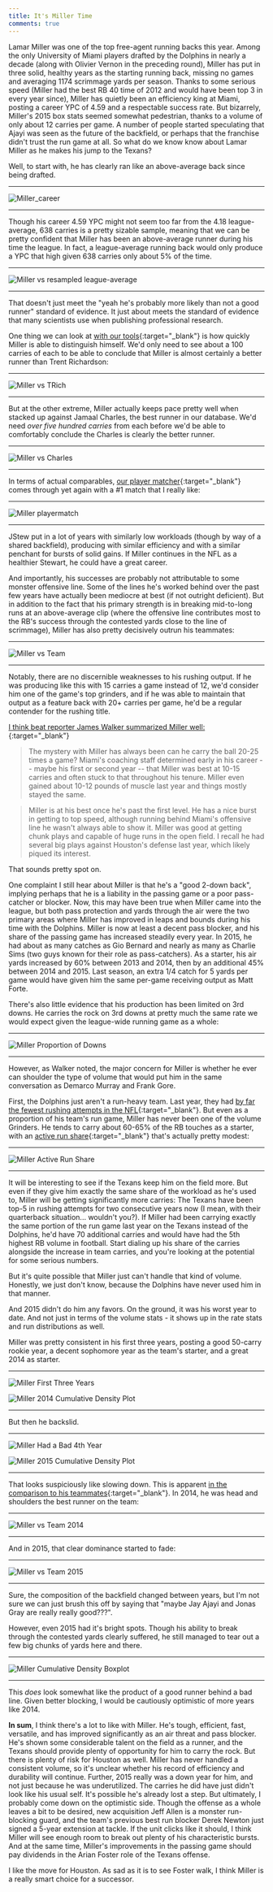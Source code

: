 ```yaml
---
title: It's Miller Time
comments: true
---
```


Lamar Miller was one of the top free-agent running backs this year. Among the only University of Miami players drafted by the Dolphins in nearly a decade (along with Olivier Vernon in the preceding round), Miller has put in three solid, healthy years as the starting running back, missing no games and averaging 1174 scrimmage yards per season. Thanks to some serious speed (Miller had the best RB 40 time of 2012 and would have been top 3 in every year since), Miller has quietly been an efficiency king at Miami, posting a career YPC of 4.59 and a respectable success rate. But bizarrely, Miller's 2015 box stats seemed somewhat pedestrian, thanks to a volume of only about 12 carries per game. A number of people started speculating that Ajayi was seen as the future of the backfield, or perhaps that the franchise didn't trust the run game at all. So what do we know know about Lamar Miller as he makes his jump to the Texans?  

Well, to start with, he has clearly ran like an above-average back since being drafted.  

* * *

![Miller_career](/GroundControl/images/01Miller_career.png)  

* * *
  
Though his career 4.59 YPC might not seem too far from the 4.18 league-average, 638 carries is a pretty sizable sample, meaning that we can be pretty confident that Miller has been an above-average runner during his time the league. In fact, a league-average running back would only produce a YPC that high given 638 carries only about 5% of the time.  
  
* * *
  
![Miller vs resampled league-average](/GroundControl/images/Miller_resampling.png)  
  
* * *
  
That doesn't just meet the "yeah he's probably more likely than not a good runner" standard of evidence. It just about meets the standard of evidence that many scientists use when publishing professional research.

One thing we can look at [with our tools](/GroundControl/apps/rb_head2head/){:target="_blank"} is how quickly Miller is able to distinguish himself. We'd only need to see about a 100 carries of each to be able to conclude that Miller is almost certainly a better runner than Trent Richardson:  
  
* * *
  
![Miller vs TRich](/GroundControl/images/Miller_vTRich.png)  
  
* * *
  
But at the other extreme, Miller actually keeps pace pretty well when stacked up against Jamaal Charles, the best runner in our database. We'd need _over five hundred carries_ from each before we'd be able to comfortably conclude the Charles is clearly the better runner.  
  
* * *
  
![Miller vs Charles](/GroundControl/images/Miller_vJC.png)  
  
* * *
  
In terms of actual comparables, [our player matcher](/GroundControl/apps/rb_distmatch/){:target="_blank"} comes through yet again with a #1 match that I really like:  
  
* * *
  
![Miller playermatch](/GroundControl/images/Miller_playermatch.png)  
  
* * *
  
JStew put in a lot of years with similarly low workloads (though by way of a shared backfield), producing with similar efficiency and with a similar penchant for bursts of solid gains. If Miller continues in the NFL as a healthier Stewart, he could have a great career.  
  
And importantly, his successes are probably not attributable to some monster offensive line. Some of the lines he's worked behind over the past few years have actually been mediocre at best (if not outright deficient). But in addition to the fact that his primary strength is in breaking mid-to-long runs at an above-average clip (where the offensive line contributes most to the RB's success through the contested yards close to the line of scrimmage), Miller has also pretty decisively outrun his teammates:  
  
* * *
  
![Miller vs Team](/GroundControl/images/Miller_team.png)  
  
* * *
  
Notably, there are no discernible weaknesses to his rushing output. If he was producing like this with 15 carries a game instead of 12, we'd consider him one of the game's top grinders, and if he was able to maintain that output as a feature back with 20+ carries per game, he'd be a regular contender for the rushing title.  
  
[I think beat reporter James Walker summarized Miller well:](http://espn.go.com/blog/nflnation/post/_/id/199485/can-lamar-miller-fill-the-texans-void-at-running-back){:target="_blank"}  
  
>The mystery with Miller has always been can he carry the ball 20-25 times a game? Miami's coaching staff determined early in his career -- maybe his first or second year -- that Miller was best at 10-15 carries and often stuck to that throughout his tenure. Miller even gained about 10-12 pounds of muscle last year and things mostly stayed the same.

>Miller is at his best once he's past the first level. He has a nice burst in getting to top speed, although running behind Miami's offensive line he wasn't always able to show it. Miller was good at getting chunk plays and capable of huge runs in the open field. I recall he had several big plays against Houston's defense last year, which likely piqued its interest.
  
That sounds pretty spot on.

One complaint I still hear about Miller is that he's a "good 2-down back", implying perhaps that he is a liability in the passing game or a poor pass-catcher or blocker. Now, this may have been true when Miller came into the league, but both pass protection and yards through the air were the two primary areas where Miller has improved in leaps and bounds during his time with the Dolphins. Miller is now at least a decent pass blocker, and his share of the passing game has increased steadily every year. In 2015, he had about as many catches as Gio Bernard and nearly as many as Charlie Sims (two guys known for their role as pass-catchers). As a starter, his air yards increased by 60% between 2013 and 2014, then by an additional 45% between 2014 and 2015. Last season, an extra 1/4 catch for 5 yards per game would have given him the same per-game receiving output as Matt Forte.  
  
There's also little evidence that his production has been limited on 3rd downs. He carries the rock on 3rd downs at pretty much the same rate we would expect given the league-wide running game as a whole:  
  
* * *
  
![Miller Proportion of Downs](/GroundControl/images/Miller_downprop.png)  
  
* * *
  
However, as Walker noted, the major concern for Miller is whether he ever can shoulder the type of volume that would put him in the same conversation as Demarco Murray and Frank Gore.  
  
First, the Dolphins just aren't a run-heavy team. Last year, they had [by far the fewest rushing attempts in the NFL](http://espn.go.com/nfl/statistics/team/_/stat/rushing/sort/rushingAttempts){:target="_blank"}. But even as a proportion of his team's run game, Miller has never been one of the volume Grinders. He tends to carry about 60-65% of the RB touches as a starter, with an [active run share](/Ground_Control/apps/rb_vsteam/){:target="_blank"} that's actually pretty modest:  
  
* * *
  
![Miller Active Run Share](/GroundControl/images/Miller_runshare.png)  
  
* * *
  
It will be interesting to see if the Texans keep him on the field more. But even if they give him exactly the same share of the workload as he's used to, Miller will be getting significantly more carries: The Texans have been top-5 in rushing attempts for two consecutive years now (I mean, with their quarterback situation... wouldn't you?). If Miller had been carrying exactly the same portion of the run game last year on the Texans instead of the Dolphins, he'd have 70 additional carries and would have had the 5th highest RB volume in football. Start dialing up his share of the carries alongside the increase in team carries, and you're looking at the potential for some serious numbers.  
  
But it's quite possible that Miller just can't handle that kind of volume. Honestly, we just don't know, because the Dolphins have never used him in that manner.  
  
And 2015 didn't do him any favors. On the ground, it was his worst year to date. And not just in terms of the volume stats - it shows up in the rate stats and run distributions as well.  
  
Miller was pretty consistent in his first three years, posting a good 50-carry rookie year, a decent sophomore year as the team's starter, and a great 2014 as starter.  
  
* * *
  
![Miller First Three Years](/GroundControl/images/Miller_years1to3.png)  
  
![Miller 2014 Cumulative Density Plot](/GroundControl/images/Miller_2014.png)  
  
* * *
  
But then he backslid.  
  
* * *
  
![Miller Had a Bad 4th Year](/GroundControl/images/Miller_Yearcomp.png)  
  
![Miller 2015 Cumulative Density Plot](/GroundControl/images/Miller_2015.png)  
  
* * *
  
That looks suspiciously like slowing down. This is apparent [in the comparison to his teammates](/Ground_Control/apps/rb_vsteam/){:target="_blank"}. In 2014, he was head and shoulders the best runner on the team:  
  
* * *
  
![Miller vs Team 2014](/GroundControl/images/Miller_team14.png)  
  
* * *
  
And in 2015, that clear dominance started to fade:
  
* * *
  
![Miller vs Team 2015](/GroundControl/images/Miller_team15.png)  
  
* * *
  
Sure, the composition of the backfield changed between years, but I'm not sure we can just brush this off by saying that "maybe Jay Ajayi and Jonas Gray are really really good???".  
  
However, even 2015 had it's bright spots. Though his ability to break through the contested yards clearly suffered, he still managed to tear out a few big chunks of yards here and there.  
  
* * *
  
![Miller Cumulative Density Boxplot](/GroundControl/images/Miller_cumdenbox15.png)  
  
* * *
  
This _does_ look somewhat like the product of a good runner behind a bad line. Given better blocking, I would be cautiously optimistic of more years like 2014.  
  
__In sum__, I think there's a lot to like with Miller. He's tough, efficient, fast, versatile, and has improved significantly as an air threat and pass blocker. He's shown some considerable talent on the field as a runner, and the Texans should provide plenty of opportunity for him to carry the rock. But there is plenty of risk for Houston as well. Miller has never handled a consistent volume, so it's unclear whether his record of efficiency and durability will continue. Further, 2015 really was a down year for him, and not just because he was underutilized. The carries he did have just didn't look like his usual self. It's possible he's already lost a step. But ultimately, I probably come down on the optimistic side. Though the offense as a whole leaves a bit to be desired, new acquisition Jeff Allen is a monster run-blocking guard, and the team's previous best run blocker Derek Newton just signed a 5-year extension at tackle. If the unit clicks like it should, I think Miller will see enough room to break out plenty of his characteristic bursts. And at the same time, Miller's improvements in the passing game should pay dividends in the Arian Foster role of the Texans offense.
  
I like the move for Houston. As sad as it is to see Foster walk, I think Miller is a really smart choice for a successor.
